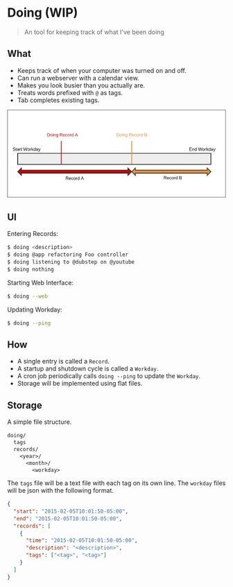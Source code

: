 # Doing (WIP)

> An tool for keeping track of what I've been doing

## What

* Keeps track of when your computer was turned on and off.
* Can run a webserver with a calendar view.
* Makes you look busier than you actually are.
* Treats words prefixed with `@` as tags.
* Tab completes existing tags.

![](./records.png)

## UI

Entering Records:

``` sh
$ doing <description>
$ doing @app refactoring Foo controller
$ doing listening to @dubstep on @youtube
$ doing nothing
```

Starting Web Interface:

``` sh
$ doing --web
```

Updating Workday:

``` sh
$ doing --ping
```

## How

* A single entry is called a `Record`.
* A startup and shutdown cycle is called a `Workday`.
* A cron job periodically calls `doing --ping` to update the `Workday`.
* Storage will be implemented using flat files.

## Storage

A simple file structure.

```
doing/
  tags
  records/
    <year>/
      <month>/
        <workday>
```

The `tags` file will be a text file with each tag on its own line.
The `workday` files will be json with the following format.

``` json
{
  "start": "2015-02-05T10:01:50-05:00",
  "end": "2015-02-05T10:01:50-05:00",
  "records": [
    {
      "time": "2015-02-05T10:01:50-05:00",
      "description": "<description>",
      "tags": ["<tag>", "<tag>"]
    }
  ]
}
```
